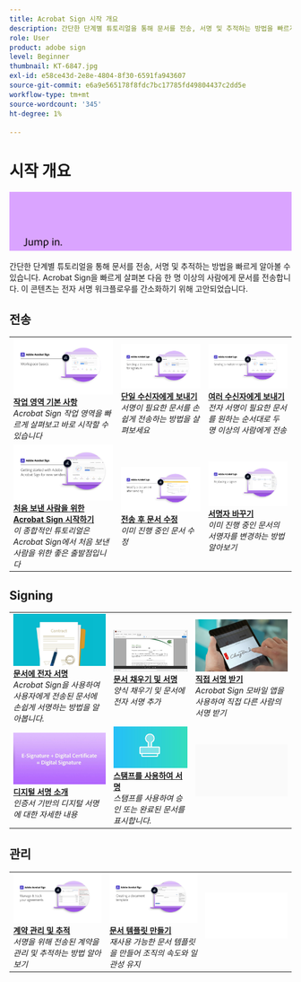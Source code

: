 ```yaml
---
title: Acrobat Sign 시작 개요
description: 간단한 단계별 튜토리얼을 통해 문서를 전송, 서명 및 추적하는 방법을 빠르게 알아볼 수 있습니다
role: User
product: adobe sign
level: Beginner
thumbnail: KT-6847.jpg
exl-id: e58ce43d-2e8e-4804-8f30-6591fa943607
source-git-commit: e6a9e565178f8fdc7bc17785fd49804437c2dd5e
workflow-type: tm+mt
source-wordcount: '345'
ht-degree: 1%

---
```


# 시작 개요

![Sign 시작 이미지](../assets/Hero-GettingStarted.png)

간단한 단계별 튜토리얼을 통해 문서를 전송, 서명 및 추적하는 방법을 빠르게 알아볼 수 있습니다. Acrobat Sign을 빠르게 살펴본 다음 한 명 이상의 사람에게 문서를 전송합니다. 이 콘텐츠는 전자 서명 워크플로우를 간소화하기 위해 고안되었습니다.

## 전송

<table style="table-layout:fixed">
<tr>
 <td>
    <a href="quick-tour.md">
      <img alt="작업 영역 기본 사항" src="../assets/workspace_1280.png" />
    </a>
    <div>
    <a href="quick-tour.md"><strong>작업 영역 기본 사항</strong></a>
    </div>
    <em>Acrobat Sign 작업 영역을 빠르게 살펴보고 바로 시작할 수 있습니다</em>
    <br>
  </td>
  <td>
    <a href="send-to-single-recipient.md">
      <img alt="단일 수신자에게 보내기" src="../assets/Send-to-single-recipient.png" />
    </a>
    <div>
    <a href="send-to-single-recipient.md"><strong>단일 수신자에게 보내기</strong></a>
    </div>
    <em>서명이 필요한 문서를 손쉽게 전송하는 방법을 살펴보세요</em>
    <br>
  </td>
  <td>
    <a href="send-to-multiple-recipients.md">
      <img alt="여러 수신자에게 보내기" src="../assets/Sending-to-multiple-recipients.png" />
    </a>
    <div>
    <a href="send-to-multiple-recipients.md"><strong>여러 수신자에게 보내기</strong></a>
    </div>
    <em>전자 서명이 필요한 문서를 원하는 순서대로 두 명 이상의 사람에게 전송</em>
    <br>
  </td>
</tr>
<tr>
  <td>
    <a href="new-sender.md">
      <img alt="처음 보낸 사람을 위한 Acrobat Sign 시작하기" src="../assets/gettingstartednew.png" />
    </a>
    <div>
    <a href="new-sender.md"><strong>처음 보낸 사람을 위한 Acrobat Sign 시작하기</strong></a>
    </div>
    <em>이 종합적인 튜토리얼은 Acrobat Sign에서 처음 보낸 사람을 위한 좋은 출발점입니다</em>
    <br>
  </td>
 <td>
    <a href="modify-in-flight.md">
      <img alt="전송 후 문서 수정" src="../assets/Modifying-sending.png" />
    </a>
    <div>
    <a href="modify-in-flight.md"><strong>전송 후 문서 수정</strong></a>
    </div>
    <em>이미 진행 중인 문서 수정</em>
    <br>
  </td>
 <td>
    <a href="replace-signer.md">
      <img alt="서명자 바꾸기" src="../assets/replace-signer.png" />
    </a>
    <div>
    <a href="replace-signer.md"><strong>서명자 바꾸기</strong></a>
    </div>
    <em>이미 진행 중인 문서의 서명자를 변경하는 방법 알아보기</em>
     <br>
  </td>
</tr>
</table>

## Signing

<table style="table-layout:fixed">
<tr>
  <td>
    <a href="electronically-sign-a-document.md">
      <img alt="문서에 전자 서명" src="../assets/Electronically-sign.png" />
    </a>
    <div>
    <a href="electronically-sign-a-document.md"><strong>문서에 전자 서명</strong></a>
    </div>
    <em>Acrobat Sign을 사용하여 사용자에게 전송된 문서에 손쉽게 서명하는 방법을 알아봅니다.</em>
    <br>
  </td>
  <td>
    <a href="fill-and-sign.md">
      <img alt="문서 채우기 및 서명" src="../assets/FillandSign.png" />
    </a>
    <div>
    <a href="fill-and-sign.md"><strong>문서 채우기 및 서명</strong></a>
    </div>
    <em>양식 채우기 및 문서에 전자 서명 추가</em>
    <br>
  </td>
  <td>
    <a href="sign-in-person.md">
      <img alt="직접 서명 받기" src="../assets/In-person.png" />
    </a>
    <div>
    <a href="sign-in-person.md"><strong>직접 서명 받기</strong></a>
    </div>
    <em>Acrobat Sign 모바일 앱을 사용하여 직접 다른 사람의 서명 받기</em>
    <br>
  </td>
</tr>
<tr>
  <td>
    <a href="sign-with-a-digital-signature.md">
      <img alt="디지털 서명 소개" src="../assets/Whatisdigsig_1280.jpg" />
    </a>
    <div>
    <a href="sign-with-a-digital-signature.md"><strong>디지털 서명 소개</strong></a>
    </div>
    <em>인증서 기반의 디지털 서명에 대한 자세한 내용</em>
    <br>
  </td>
  <td>
    <a href="sign-with-a-stamp.md">
      <img alt="스탬프를 사용하여 서명" src="../assets/Stamp.png" />
    </a>
    <div>
    <a href="sign-with-a-stamp.md"><strong>스탬프를 사용하여 서명</strong></a>
    </div>
    <em>스탬프를 사용하여 승인 또는 완료된 문서를 표시합니다.</em>
     <br>
  </td> 
  <td>
    <img alt="스페이서" src="../assets/Grayspacer.png" />
    <div>
    <br>
  </td>
</tr>  
</table>

## 관리

<table style="table-layout:fixed">
<tr>
  <td>
    <a href="manage-and-track.md">
      <img alt="계약 관리 및 추적" src="../assets/Manage_1280.png" />
    </a>
    <div>
    <a href="manage-and-track.md"><strong>계약 관리 및 추적</strong></a>
    </div>
    <em>서명을 위해 전송된 계약을 관리 및 추적하는 방법 알아보기</em>
    <br>
  </td>
  <td>
    <a href="../sign-advanced-users/create-a-template.md">
      <img alt="문서 템플릿 만들기" src="../assets/Template.png" />
    </a>
    <div>
    <a href="../sign-advanced-users/create-a-template.md"><strong>문서 템플릿 만들기</strong></a>
    </div>
    <em>재사용 가능한 문서 템플릿을 만들어 조직의 속도와 일관성 유지</em>
    <br>
  </td>
  <td>
    <img alt="스페이서" src="../assets/Whitespacer.png" />
    <div>
    <br>
  </td>
</tr>
</table>
